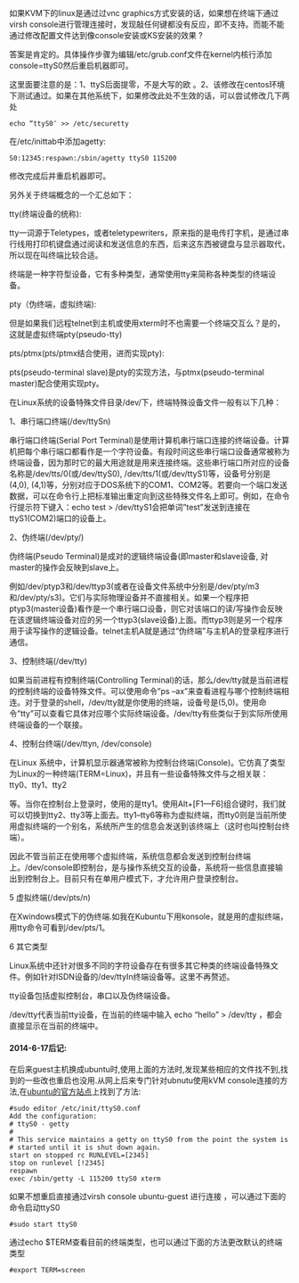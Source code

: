 
 




 如果KVM下的linux是通过过vnc graphics方式安装的话，如果想在终端下通过virsh console进行管理连接时，发现敲任何键都没有反应，即不支持。而能不能通过修改配置文件达到像console安装或KS安装的效果 ? 


 答案是肯定的。具体操作步骤为编辑/etc/grub.conf文件在kernel内核行添加console=ttyS0然后重启机器即可。


 这里面要注意的是：1、ttyS后面提零，不是大写的欧 。2、该修改在centos环境下测试通过。如果在其他系统下，如果修改此处不生效的话，可以尝试修改几下两处






```
echo “ttyS0″ >> /etc/securetty
```




 在/etc/inittab中添加agetty:






```
S0:12345:respawn:/sbin/agetty ttyS0 115200
```




 修改完成后并重启机器即可。


 另外关于终端概念的一个汇总如下：





 tty(终端设备的统称):


 tty一词源于Teletypes，或者teletypewriters，原来指的是电传打字机，是通过串行线用打印机键盘通过阅读和发送信息的东西，后来这东西被键盘与显示器取代，所以现在叫终端比较合适。


 终端是一种字符型设备，它有多种类型，通常使用tty来简称各种类型的终端设备。


 pty（伪终端，虚拟终端):


 但是如果我们远程telnet到主机或使用xterm时不也需要一个终端交互么？是的，这就是虚拟终端pty(pseudo-tty)


 pts/ptmx(pts/ptmx结合使用，进而实现pty):


 pts(pseudo-terminal slave)是pty的实现方法，与ptmx(pseudo-terminal master)配合使用实现pty。


 在Linux系统的设备特殊文件目录/dev/下，终端特殊设备文件一般有以下几种：


 1、串行端口终端(/dev/ttySn)


 串行端口终端(Serial Port Terminal)是使用计算机串行端口连接的终端设备。计算机把每个串行端口都看作是一个字符设备。有段时间这些串行端口设备通常被称为终端设备，因为那时它的最大用途就是用来连接终端。这些串行端口所对应的设备名称是/dev/tts/0(或/dev/ttyS0), /dev/tts/1(或/dev/ttyS1)等，设备号分别是(4,0), (4,1)等，分别对应于DOS系统下的COM1、COM2等。若要向一个端口发送数据，可以在命令行上把标准输出重定向到这些特殊文件名上即可。例如，在命令行提示符下键入：echo test > /dev/ttyS1会把单词”test”发送到连接在ttyS1(COM2)端口的设备上。


 2、伪终端(/dev/pty/)


 伪终端(Pseudo Terminal)是成对的逻辑终端设备(即master和slave设备, 对master的操作会反映到slave上。


 例如/dev/ptyp3和/dev/ttyp3(或者在设备文件系统中分别是/dev/pty/m3和/dev/pty/s3)。它们与实际物理设备并不直接相关。如果一个程序把ptyp3(master设备)看作是一个串行端口设备，则它对该端口的读/写操作会反映在该逻辑终端设备对应的另一个ttyp3(slave设备)上面。而ttyp3则是另一个程序用于读写操作的逻辑设备。telnet主机A就是通过“伪终端”与主机A的登录程序进行通信。


 3、控制终端(/dev/tty)


 如果当前进程有控制终端(Controlling Terminal)的话，那么/dev/tty就是当前进程的控制终端的设备特殊文件。可以使用命令”ps –ax”来查看进程与哪个控制终端相连。对于登录的shell，/dev/tty就是你使用的终端，设备号是(5,0)。使用命令”tty”可以查看它具体对应哪个实际终端设备。/dev/tty有些类似于到实际所使用终端设备的一个联接。


 4、控制台终端(/dev/ttyn, /dev/console)


 在Linux 系统中，计算机显示器通常被称为控制台终端(Console)。它仿真了类型为Linux的一种终端(TERM=Linux)，并且有一些设备特殊文件与之相关联：tty0、tty1、tty2

 等。当你在控制台上登录时，使用的是tty1。使用Alt+[F1—F6]组合键时，我们就可以切换到tty2、tty3等上面去。tty1–tty6等称为虚拟终端，而tty0则是当前所使用虚拟终端的一个别名，系统所产生的信息会发送到该终端上（这时也叫控制台终端）。


 因此不管当前正在使用哪个虚拟终端，系统信息都会发送到控制台终端上。/dev/console即控制台，是与操作系统交互的设备，系统将一些信息直接输出到控制台上。目前只有在单用户模式下，才允许用户登录控制台。


 5 虚拟终端(/dev/pts/n)


 在Xwindows模式下的伪终端.如我在Kubuntu下用konsole，就是用的虚拟终端，用tty命令可看到/dev/pts/1。


 6 其它类型


 Linux系统中还针对很多不同的字符设备存在有很多其它种类的终端设备特殊文件。例如针对ISDN设备的/dev/ttyIn终端设备等。这里不再赘述。


 tty设备包括虚拟控制台，串口以及伪终端设备。




 /dev/tty代表当前tty设备，在当前的终端中输入 echo “hello” > /dev/tty ，都会直接显示在当前的终端中。





 

#### 2014-6-17后记:




 在后来guest主机换成ubuntu时,使用上面的方法时,发现某些相应的文件找不到,找到的一些改也重启也没用.从网上后来专门针对ubnutu使用kVM console连接的方法,在[ubuntu的官方站点](https://help.ubuntu.com/community/KVM/Access)上找到了方法:






```
#sudo editor /etc/init/ttyS0.conf
Add the configuration:
# ttyS0 - getty
#
# This service maintains a getty on ttyS0 from the point the system is
# started until it is shut down again.
start on stopped rc RUNLEVEL=[2345]
stop on runlevel [!2345]
respawn
exec /sbin/getty -L 115200 ttyS0 xterm
```




 如果不想重启直接通过virsh console ubuntu-guest 进行连接 ，可以通过下面的命令启动ttyS0 






```
#sudo start ttyS0
```




 通过echo $TERM查看目前的终端类型，也可以通过下面的方法更改默认的终端类型 






```
#export TERM=screen
```




















